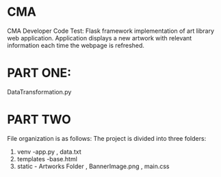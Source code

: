 # CMA
CMA Developer Code Test:
Flask framework implementation of art library web application. 
Application displays a new artwork with relevant information each time the webpage is refreshed. 

# PART ONE:
 DataTransformation.py
 
# PART TWO
File organization is as follows: The project is divided into three folders: 
  1. venv
    -app.py
    , data.txt
  2. templates
    -base.html
  3. static
    - Artworks Folder
    , BannerImage.png
    , main.css
  

